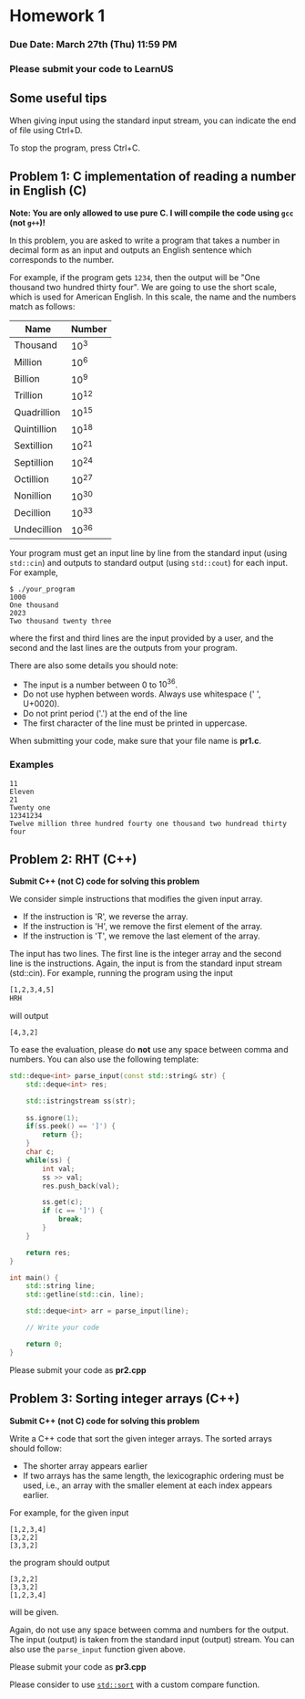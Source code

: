 # Homework 1

### Due Date: March 27th (Thu) 11:59 PM

### Please submit your code to LearnUS 

## Some useful tips 

When giving input using the standard input stream, you can indicate the end of file using Ctrl+D.

To stop the program, press Ctrl+C.


## Problem 1: C implementation of reading a number in English (C)

**Note: You are only allowed to use pure C. I will compile the code using `gcc` (not `g++`)!**

In this problem, you are asked to write a program that takes a number in decimal form as an input and outputs an English sentence which corresponds to the number.

For example, if the program gets `1234`, then the output will be "One thousand two hundred thirty four".
We are going to use the short scale, which is used for American English.
In this scale, the name and the numbers match as follows:

| Name        | Number    |
|-------------|-----------|
| Thousand    | $10^{3}$  |
| Million     | $10^{6}$  |
| Billion     | $10^{9}$  |
| Trillion    | $10^{12}$ |
| Quadrillion | $10^{15}$ |
| Quintillion | $10^{18}$ |
| Sextillion  | $10^{21}$ |
| Septillion  | $10^{24}$ |
| Octillion   | $10^{27}$ |
| Nonillion   | $10^{30}$ |
| Decillion   | $10^{33}$ |
| Undecillion | $10^{36}$ |



Your program must get an input line by line from the standard input (using `std::cin`) and outputs to standard output (using `std::cout`) for each input.
For example,
```
$ ./your_program
1000
One thousand
2023
Two thousand twenty three
```
where the first and third lines are the input provided by a user, and the second and the last lines are the outputs from your program.

There are also some details you should note:
* The input is a number between 0 to $10^{36}$.
* Do not use hyphen between words. Always use whitespace (' ', U+0020).
* Do not print period ('.') at the end of the line
* The first character of the line must be printed in uppercase.


When submitting your code, make sure that your file name is **pr1.c**.

### Examples
```
11
Eleven
21
Twenty one
12341234
Twelve million three hundred fourty one thousand two hundread thirty four
```


## Problem 2: RHT (C++)

**Submit C++ (not C) code for solving this problem**

We consider simple instructions that modifies the given input array.

* If the instruction is 'R', we reverse the array.
* If the instruction is 'H', we remove the first element of the array.
* If the instruction is 'T', we remove the last element of the array.


The input has two lines. The first line is the integer array and the second line is the instructions.
Again, the input is from the standard input stream (std::cin). For example, running the program using the input
```bash
[1,2,3,4,5]
HRH
```
will output
```
[4,3,2]
```

To ease the evaluation, please do **not** use any space between comma and numbers.
You can also use the following template:
```C++
std::deque<int> parse_input(const std::string& str) {
	std::deque<int> res;

	std::istringstream ss(str);
	
	ss.ignore(1);
	if(ss.peek() == ']') {
		return {};
	}
	char c;
	while(ss) {
		int val;
		ss >> val;
		res.push_back(val);

		ss.get(c);
		if (c == ']') {
			break;
		}
	}

	return res;
}

int main() {
	std::string line;
	std::getline(std::cin, line);

	std::deque<int> arr = parse_input(line);

	// Write your code

	return 0;
}

```

Please submit your code as **pr2.cpp**



## Problem 3: Sorting integer arrays (C++)



**Submit C++ (not C) code for solving this problem**


Write a C++ code that sort the given integer arrays. The sorted arrays should follow:

* The shorter array appears earlier
* If two arrays has the same length, the lexicographic ordering must be used, i.e., an array with the smaller element at each index appears earlier.

For example, for the given input
```
[1,2,3,4]
[3,2,2]
[3,3,2]
```
the program should output
```
[3,2,2]
[3,3,2]
[1,2,3,4]
```
will be given.

Again, do not use any space between comma and numbers for the output. The input (output) is taken from the standard input (output) stream. 
You can also use the `parse_input` function given above.


Please submit your code as **pr3.cpp**


Please consider to use [`std::sort`](https://en.cppreference.com/w/cpp/algorithm/sort) with a custom compare function.
